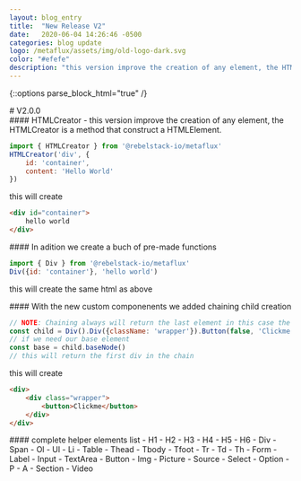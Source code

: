 ```yaml
---
layout: blog_entry
title:  "New Release V2"
date:   2020-06-04 14:26:46 -0500
categories: blog update
logo: /metaflux/assets/img/old-logo-dark.svg
color: "#efefe"
description: "this version improve the creation of any element, the HTMLCreator is a method that construct a HTMLElement."
---
```

{::options parse_block_html="true" /}
<div class="doc-text-wrapper">
# V2.0.0
</div>
<div class="doc-block">
#### HTMLCreator
- this version improve the creation of any element, the HTMLCreator is a method that construct a HTMLElement.

```js
import { HTMLCreator } from '@rebelstack-io/metaflux'
HTMLCreator('div', {
	id: 'container',
	content: 'Hello World'
})
```
this will create

```html
<div id="container">
	hello world
</div>
```
</div>
<div class="doc-block">
#### In adition we create a buch of pre-made functions

```js
import { Div } from '@rebelstack-io/metaflux'
Div({id: 'container'}, 'hello world')
```

this will create the same html as above
</div>
<div class="doc-block">
#### With the new custom componenents we added chaining child creation

```js
// NOTE: Chaining always will return the last element in this case the button
const child = Div().Div({className: 'wrapper'}).Button(false, 'Clickme');
// if we need our base element
const base = child.baseNode()
// this will return the first div in the chain
```

this will create

```html
<div>
	<div class="wrapper">
		<button>Clickme</button>
	</div>
</div>
```
</div>
<div class="doc-block">
#### complete helper elements list
- H1
- H2
- H3
- H4
- H5
- H6
- Div
- Span
- Ol
- Ul
- Li
- Table
- Thead
- Tbody
- Tfoot
- Tr
- Td
- Th
- Form
- Label
- Input
- TextArea
- Button
- Img
- Picture
- Source
- Select
- Option
- P
- A
- Section
- Video
</div>